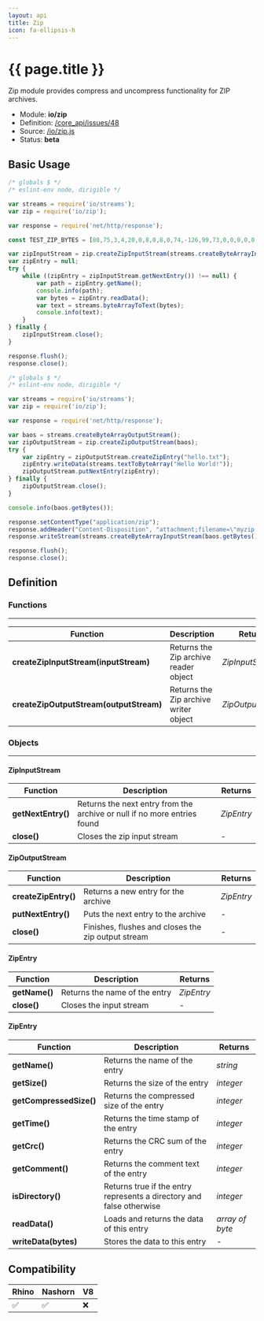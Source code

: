 ```yaml
---
layout: api
title: Zip
icon: fa-ellipsis-h
---
```


{{ page.title }}
===

Zip module provides compress and uncompress functionality for ZIP archives.

- Module: **io/zip**
- Definition: [/core_api/issues/48](https://github.com/dirigiblelabs/core_api/issues/48)
- Source: [/io/zip.js](https://github.com/dirigiblelabs/core_api/blob/master/core_api/ScriptingServices/io/zip.js)
- Status: **beta**

Basic Usage
---

```javascript
/* globals $ */
/* eslint-env node, dirigible */

var streams = require('io/streams');
var zip = require('io/zip');

var response = require('net/http/response');

const TEST_ZIP_BYTES = [80,75,3,4,20,0,8,0,8,0,74,-126,99,73,0,0,0,0,0,0,0,0,0,0,0,0,9,0,16,0,104,101,108,108,111,46,116,120,116,85,88,12,0,90,71,27,88,43,71,27,88,-28,-103,0,0,-13,72,-51,-55,-55,87,8,-49,47,-54,73,81,4,0,80,75,7,8,-93,28,41,28,14,0,0,0,12,0,0,0,80,75,1,2,21,3,20,0,8,0,8,0,74,-126,99,73,-93,28,41,28,14,0,0,0,12,0,0,0,9,0,12,0,0,0,0,0,0,0,0,64,-92,-127,0,0,0,0,104,101,108,108,111,46,116,120,116,85,88,8,0,90,71,27,88,43,71,27,88,80,75,5,6,0,0,0,0,1,0,1,0,67,0,0,0,85,0,0,0,0,0];

var zipInputStream = zip.createZipInputStream(streams.createByteArrayInputStream(TEST_ZIP_BYTES));
var zipEntry = null;
try {
    while ((zipEntry = zipInputStream.getNextEntry()) !== null) {
		var path = zipEntry.getName();
		console.info(path);
		var bytes = zipEntry.readData();
		var text = streams.byteArrayToText(bytes);
		console.info(text);
	}
} finally {
    zipInputStream.close();
}

response.flush();
response.close();
```


```javascript
/* globals $ */
/* eslint-env node, dirigible */

var streams = require('io/streams');
var zip = require('io/zip');

var response = require('net/http/response');

var baos = streams.createByteArrayOutputStream();
var zipOutputStream = zip.createZipOutputStream(baos);
try {
	var zipEntry = zipOutputStream.createZipEntry("hello.txt");
	zipEntry.writeData(streams.textToByteArray("Hello World!"));
	zipOutputStream.putNextEntry(zipEntry);
} finally {
	zipOutputStream.close();
}

console.info(baos.getBytes());

response.setContentType("application/zip");
response.addHeader("Content-Disposition", "attachment;filename=\"myzip.zip\"");
response.writeStream(streams.createByteArrayInputStream(baos.getBytes()));

response.flush();
response.close();
```



Definition
---

### Functions

---

Function     | Description | Returns
------------ | ----------- | --------
**createZipInputStream(inputStream)**   | Returns the Zip archive reader object | *ZipInputStream*
**createZipOutputStream(outputStream)**   | Returns the Zip archive writer object | *ZipOutputStream*



### Objects

---

#### ZipInputStream


Function     | Description | Returns
------------ | ----------- | --------
**getNextEntry()**   | Returns the next entry from the archive or null if no more entries found | *ZipEntry*
**close()**   | Closes the zip input stream | *-*


#### ZipOutputStream


Function     | Description | Returns
------------ | ----------- | --------
**createZipEntry()**   | Returns a new entry for the archive | *ZipEntry*
**putNextEntry()**   | Puts the next entry to the archive | *-*
**close()**   | Finishes, flushes and closes the zip output stream | *-*


#### ZipEntry


Function     | Description | Returns
------------ | ----------- | --------
**getName()**   | Returns the name of the entry | *ZipEntry*
**close()**   | Closes the input stream | *-*


#### ZipEntry


Function     | Description | Returns
------------ | ----------- | --------
**getName()**   | Returns the name of the entry | *string*
**getSize()**   | Returns the size of the entry | *integer*
**getCompressedSize()**   | Returns the compressed size of the entry | *integer*
**getTime()**   | Returns the time stamp of the entry | *integer*
**getCrc()**   | Returns the CRC sum of the entry | *integer*
**getComment()**   | Returns the comment text of the entry | *integer*
**isDirectory()**   | Returns true if the entry represents a directory and false otherwise | *integer*
**readData()**   | Loads and returns the data of this entry | *array of byte*
**writeData(bytes)**   | Stores the data to this entry | *-*



Compatibility
---

Rhino | Nashorn | V8
----- | ------- | --------
 ✅  | ✅  | ❌
